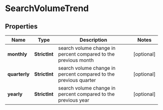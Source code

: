 # SearchVolumeTrend


## Properties

| Name | Type | Description | Notes |
|------------ | ------------- | ------------- | -------------|
**monthly** | **StrictInt** | search volume change in percent compared to the previous month |[optional]|
**quarterly** | **StrictInt** | search volume change in percent compared to the previous quarter |[optional]|
**yearly** | **StrictInt** | search volume change in percent compared to the previous year |[optional]|